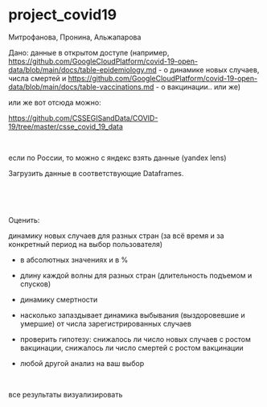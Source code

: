 # project_covid19
Митрофанова, Пронина, Альжапарова

Дано: данные в открытом доступе (например, https://github.com/GoogleCloudPlatform/covid-19-open-data/blob/main/docs/table-epidemiology.md - о динамике новых случаев, числа смертей и https://github.com/GoogleCloudPlatform/covid-19-open-data/blob/main/docs/table-vaccinations.md - о вакцинации.. или же)

или же вот отсюда можно:

https://github.com/CSSEGISandData/COVID-19/tree/master/csse_covid_19_data

 

если по России, то можно с яндекс взять данные (yandex lens)

Загрузить данные в соответствующие Dataframes.

 

 

Оценить:

динамику новых случаев для разных стран (за всё время и за конкретный период на выбор пользователя)

- в абсолютных значениях и в %

- длину каждой волны для разных стран (длительность подъемом и спусков)

- динамику смертности

- насколько запаздывает динамика выбывания (выздоровевшие и умершие) от числа зарегистрированных случаев
- проверить гипотезу: снижалось ли число новых случаев с ростом вакцинации, снижалось ли число смертей с ростом вакцинации


+ любой другой анализ на ваш выбор

 

все результаты визуализировать
